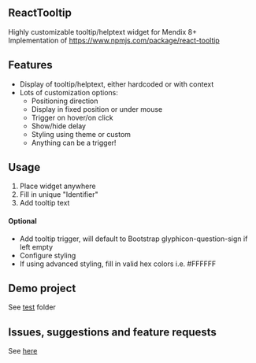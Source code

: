 ## ReactTooltip
Highly customizable tooltip/helptext widget for Mendix 8+  
Implementation of https://www.npmjs.com/package/react-tooltip

## Features
- Display of tooltip/helptext, either hardcoded or with context
- Lots of customization options:
    - Positioning direction
    - Display in fixed position or under mouse
    - Trigger on hover/on click
    - Show/hide delay
    - Styling using theme or custom
    - Anything can be a trigger!

## Usage
1. Place widget anywhere
2. Fill in unique "Identifier"
3. Add tooltip text

#### Optional
- Add tooltip trigger, will default to Bootstrap glyphicon-question-sign if left empty
- Configure styling
- If using advanced styling, fill in valid hex colors i.e. #FFFFFF

## Demo project
See [test](https://github.com/Itvisors/mendix-reactTooltip/tree/main/test) folder

## Issues, suggestions and feature requests
See [here](https://github.com/Itvisors/mendix-reactTooltip/issues)
